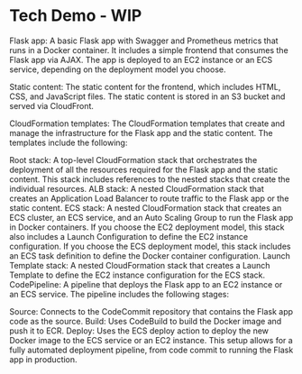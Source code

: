 # Tech Demo - WIP

Flask app: A basic Flask app with Swagger and Prometheus metrics that runs in a Docker container. It includes a simple frontend that consumes the Flask app via AJAX. The app is deployed to an EC2 instance or an ECS service, depending on the deployment model you choose.

Static content: The static content for the frontend, which includes HTML, CSS, and JavaScript files. The static content is stored in an S3 bucket and served via CloudFront.

CloudFormation templates: The CloudFormation templates that create and manage the infrastructure for the Flask app and the static content. The templates include the following:

Root stack: A top-level CloudFormation stack that orchestrates the deployment of all the resources required for the Flask app and the static content. This stack includes references to the nested stacks that create the individual resources.
ALB stack: A nested CloudFormation stack that creates an Application Load Balancer to route traffic to the Flask app or the static content.
ECS stack: A nested CloudFormation stack that creates an ECS cluster, an ECS service, and an Auto Scaling Group to run the Flask app in Docker containers. If you choose the EC2 deployment model, this stack also includes a Launch Configuration to define the EC2 instance configuration. If you choose the ECS deployment model, this stack includes an ECS task definition to define the Docker container configuration.
Launch Template stack: A nested CloudFormation stack that creates a Launch Template to define the EC2 instance configuration for the ECS stack.
CodePipeline: A pipeline that deploys the Flask app to an EC2 instance or an ECS service. The pipeline includes the following stages:

Source: Connects to the CodeCommit repository that contains the Flask app code as the source.
Build: Uses CodeBuild to build the Docker image and push it to ECR.
Deploy: Uses the ECS deploy action to deploy the new Docker image to the ECS service or an EC2 instance.
This setup allows for a fully automated deployment pipeline, from code commit to running the Flask app in production.